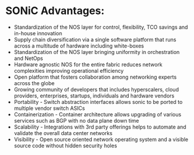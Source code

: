 # SONiC Advantages:

- Standardization of the NOS layer for control, flexibility, TCO savings and in-house innovation 
- Supply chain diversification via a single software platform that runs across a multitude of hardware  including white-boxes
- Standardization of the NOS layer bringing uniformity in orchestration and NetOps
- Hardware agnostic NOS for the entire fabric reduces network complexities improving operational efficiency
- Open platform that fosters collaboration among networking experts across the globe
- Growing community of developers that includes hyperscalers, cloud providers, enterprises, startups, individuals  and hardware vendors
- Portability - Switch abstraction interfaces allows sonic to be ported to multiple vendor switch ASICs
- Containerization  - Container architecture allows upgrading of various services such as BGP with no data plane down time
- Scalability - Integrations with 3rd party offerings helps to automate and validate the overall data center networks 
- Visibility - Open source oriented network operating system and a visible source code without hidden security holes